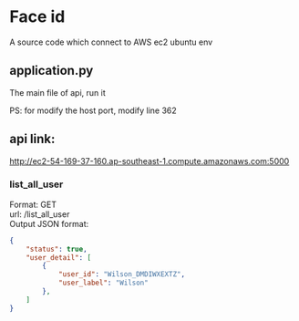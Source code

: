 # Face id
A source code which connect to AWS ec2 ubuntu env

## application.py
The main file of api, run it <br >

PS: for modify the host port, modify line 362


## api link:
http://ec2-54-169-37-160.ap-southeast-1.compute.amazonaws.com:5000

### list_all_user
Format: GET <br >
url: /list_all_user<br >
Output JSON format:
```json
{
    "status": true,
    "user_detail": [
        {
            "user_id": "Wilson_DMDIWXEXTZ",
            "user_label": "Wilson"
        },
    ]
}
```
###
